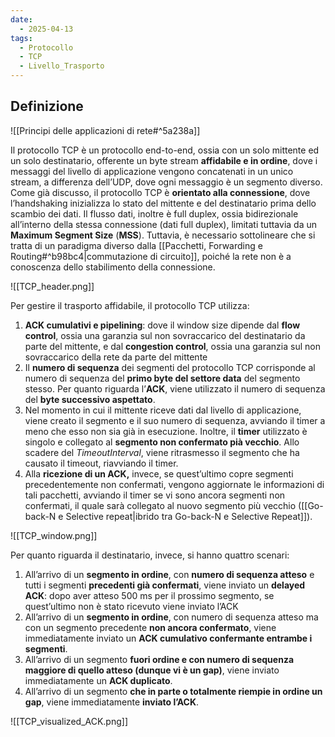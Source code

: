 ```yaml
---
date:
  - 2025-04-13
tags:
  - Protocollo
  - TCP
  - Livello_Trasporto
---
```


## Definizione
![[Principi delle applicazioni di rete#^5a238a]]

Il protocollo TCP è un protocollo end-to-end, ossia con un solo mittente ed un solo destinatario, offerente un byte stream **affidabile e in ordine**, dove i messaggi del livello di applicazione vengono concatenati in un unico stream, a differenza dell’UDP, dove ogni messaggio è un segmento diverso.
Come già discusso, il protocollo TCP è **orientato alla connessione**, dove l’handshaking
inizializza lo stato del mittente e del destinatario prima dello scambio dei dati.
Il flusso dati, inoltre è full duplex, ossia bidirezionale all’interno della stessa connessione
(dati full duplex), limitati tuttavia da un **Maximum Segment Size** (**MSS**). Tuttavia,
è necessario sottolineare che si tratta di un paradigma diverso dalla [[Pacchetti, Forwarding e Routing#^b98bc4|commutazione di circuito]], poiché la rete non è a conoscenza dello stabilimento della connessione.

![[TCP_header.png]]

Per gestire il trasporto affidabile, il protocollo TCP utilizza:
1. **ACK cumulativi e pipelining**: dove il window size dipende dal **flow control**, ossia una garanzia sul non sovraccarico del destinatario da parte del mittente, e dal **congestion control**, ossia una garanzia sul non sovraccarico della rete da parte del mittente
2. Il **numero di sequenza** dei segmenti del protocollo TCP corrisponde al numero di sequenza del **primo byte del settore data** del segmento stesso. Per quanto riguarda l’**ACK**, viene utilizzato il numero di sequenza del **byte successivo aspettato**.
3. Nel momento in cui il mittente riceve dati dal livello di applicazione, viene creato il segmento e il suo numero di sequenza, avviando il timer a meno che esso non sia già in esecuzione. Inoltre, il **timer** utilizzato è singolo e collegato al **segmento non confermato pià vecchio**. Allo scadere del *TimeoutInterval*, viene ritrasmesso il segmento che ha causato il timeout, riavviando il timer.
4. Alla **ricezione di un ACK,** invece, se quest’ultimo copre segmenti precedentemente non confermati, vengono aggiornate le informazioni di tali pacchetti, avviando il timer se vi sono ancora segmenti non confermati, il quale sarà collegato al nuovo segmento più vecchio ([[Go-back-N e Selective repeat|ibrido tra Go-back-N e Selective Repeat]]).
   
![[TCP_window.png]]

Per quanto riguarda il destinatario, invece, si hanno quattro scenari:
1. All’arrivo di un **segmento in ordine**, con **numero di sequenza atteso** e tutti i segmenti **precedenti già confermati**, viene inviato un **delayed ACK**: dopo aver atteso 500 ms per il prossimo segmento, se quest’ultimo non è stato ricevuto viene inviato l’ACK
2. All’arrivo di un **segmento in ordine**, con numero di sequenza atteso ma con un segmento precedente **non ancora confermato**, viene immediatamente inviato un **ACK cumulativo confermante entrambe i segmenti**.
3. All’arrivo di un segmento **fuori ordine e con numero di sequenza maggiore di quello atteso (dunque vi è un gap)**, viene inviato immediatamente un **ACK duplicato**.
4. All’arrivo di un segmento **che in parte o totalmente riempie in ordine un gap**, viene immediatamente **inviato l’ACK**.
   
![[TCP_visualized_ACK.png]]
